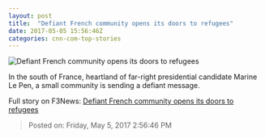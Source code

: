 ```yaml
---
layout: post
title:  "Defiant French community opens its doors to refugees"
date: 2017-05-05 15:56:46Z
categories: cnn-com-top-stories
---
```


![Defiant French community opens its doors to refugees](http://i2.cdn.cnn.com/cnnnext/dam/assets/170411091912-roya-valley-tease-1-super-tease.jpg)

In the south of France, heartland of far-right presidential candidate Marine Le Pen, a small community is sending a defiant message.


Full story on F3News: [Defiant French community opens its doors to refugees](http://www.f3nws.com/n/SAKsvG)

> Posted on: Friday, May 5, 2017 2:56:46 PM
